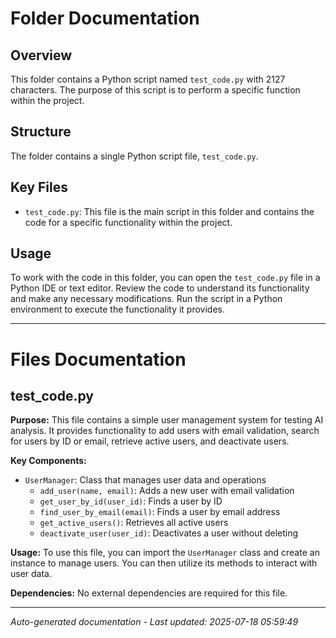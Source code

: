 # Folder Documentation

## Overview
This folder contains a Python script named `test_code.py` with 2127 characters. The purpose of this script is to perform a specific function within the project.

## Structure
The folder contains a single Python script file, `test_code.py`.

## Key Files
- `test_code.py`: This file is the main script in this folder and contains the code for a specific functionality within the project.

## Usage
To work with the code in this folder, you can open the `test_code.py` file in a Python IDE or text editor. Review the code to understand its functionality and make any necessary modifications. Run the script in a Python environment to execute the functionality it provides.

---

# Files Documentation

## test_code.py

**Purpose:** This file contains a simple user management system for testing AI analysis. It provides functionality to add users with email validation, search for users by ID or email, retrieve active users, and deactivate users.

**Key Components:**
- `UserManager`: Class that manages user data and operations
  - `add_user(name, email)`: Adds a new user with email validation
  - `get_user_by_id(user_id)`: Finds a user by ID
  - `find_user_by_email(email)`: Finds a user by email address
  - `get_active_users()`: Retrieves all active users
  - `deactivate_user(user_id)`: Deactivates a user without deleting

**Usage:** To use this file, you can import the `UserManager` class and create an instance to manage users. You can then utilize its methods to interact with user data.

**Dependencies:** No external dependencies are required for this file.

---
*Auto-generated documentation - Last updated: 2025-07-18 05:59:49*
